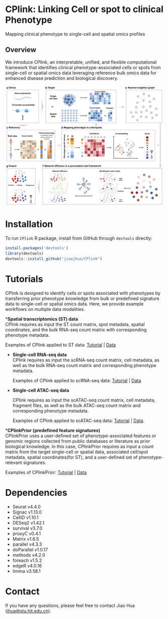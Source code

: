 # CPlink: Linking Cell or spot to clinical Phenotype
Mapping clinical phenotype to single-cell and spatial omics profiles 

## Overview
We introduce CPlink, an interpretable, unified, and flexible computational framework that identifies clinical phenotype-associated cells or spots from single-cell or spatial omics data leveraging reference bulk omics data for enhanced disease prediction and biological discovery.

<p align="center">
<img  src="vignettes/CPlink.jpg" width="800" height=auto > 
</p>

# Installation
To run ``CPlink`` R package, install from GitHub through ``devtools`` directly:
```R
install.packages('devtools')
library(devtools)
devtools::install_github("jiaojhua/CPlink")
```

# Tutorials
CPlink is designed to identify cells or spots associated with phenotypes by transferring prior phenotype knowledge from bulk or predefined signature data to single-cell or spatial omics data. Here, we provide example workflows on multiple data modalities.

***Spatial transcriptomics (ST) data**  
  CPlink requires as input the ST count matrix, spot metadata, spatial coordinates, and the bulk RNA-seq count matrix with corresponding phenotype metadata.  

  Examples of CPlink applied to ST data: [Tutorial](https://github.com/jiaojhua/CPlink/blob/main/vignettes/Tutorial-ST.ipynb) | [Data](https://github.com/jiaojhua/CPlink_analysis/tree/main/Testdata/ST)

* **Single-cell RNA-seq data**  
  CPlink requires as input the scRNA-seq count matrix, cell metadata, as well as the bulk RNA-seq count matrix and corresponding phenotype metadata.  

  Examples of CPlink applied to scRNA-seq data: [Tutorial](https://github.com/jiaojhua/CPlink/blob/main/vignettes/Tutorial-scRNA-seq.ipynb) | [Data](https://drive.google.com/drive/folders/1cp5thfClw262LneR3bm9jnf8jqIWN-yH?usp=drive_link)

* **Single-cell ATAC-seq data**
  
  CPlink requires as input the scATAC-seq count matrix, cell metadata, fragment files, as well as the bulk ATAC-seq count matrix and corresponding phenotype metadata.

  Examples of CPlink applied to scATAC-seq data: [Tutorial](https://github.com/jiaojhua/CPlink/blob/main/vignettes/Tutorial-scATAC-seq.ipynb) | [Data](https://drive.google.com/drive/folders/1vM-qbFdxVd2UnX-vnTQwCXOtm6Pz7Z7f?usp=drive_link).

***CPlinkPrior (predefined feature signatures)**  
  CPlinkPrior uses a user-defined set of phenotype-associated features or genomic regions collected from public databases or literature as prior biological knowledge. In this case, CPlinkPrior requires as input a count matrix from the target single-cell or spatial data, associated cell/spot metadata, spatial coordinates(for ST), and a user-defined set of phenotype-relevant signatures.

  Examples of CPlinkPrior: [Tutorial](https://github.com/jiaojhua/CPlink/blob/main/vignettes/Tutorial-CPlinkPrior.ipynb) | [Data](https://drive.google.com/drive/folders/117W5neDCXxcnlfKPLeqM8LEWgcdvmVwy?usp=drive_link)

# Dependencies
- Seurat v4.4.0
- Signac v1.13.0
- CelliD v1.10.1
- DESeq2 v1.42.1
- survival v3.7.0
- proxyC v0.4.1
- Matrix v1.6.5
- parallel v4.3.3
- doParallel v1.0.17
- methods v4.2.0
- foreach v1.5.2
- edgeR v4.0.16
- limma v3.58.1

# Contact
If you have any questions, please feel free to contact Jiao Hua (jhua@stu.hit.edu.cn).
